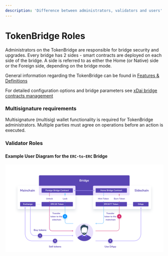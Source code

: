 ```yaml
---
description: 'Difference between administrators, validators and users'
---
```


# TokenBridge Roles

Administrators on the TokenBridge are responsible for bridge security and upgrades. Every bridge has 2 sides - smart contracts are deployed on each side of the bridge. A side is referred to as either the Home \(or Native\) side or the Foreign side, depending on the bridge mode.

General information regarding the TokenBridge can be found in [Features & Definitions](../)

For detailed configuration options and bridge parameters see [xDai bridge contracts management](../../../xdai-bridge/xdai-bridge-contracts-management/)

### Multisignature requirements

Multisignature \(multisig\) wallet functionality is required for TokenBridge administrators. Multiple parties must agree on operations before an action is executed.

### Validator Roles



### 

#### Example User Diagram for the `ERC-to-ERC` Bridge

![](../../../.gitbook/assets/90cbbb2f1bca0a5b696a29b442a4355dc5c14575.png)

